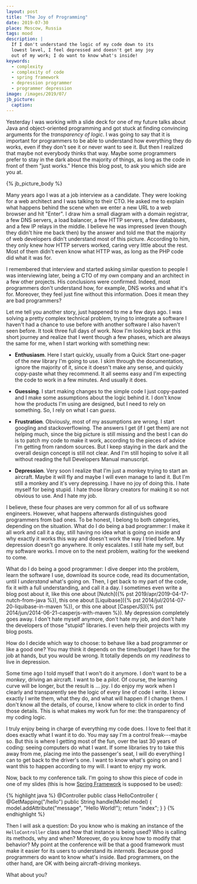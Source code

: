 ```yaml
---
layout: post
title: "The Joy of Programming"
date: 2019-07-30
place: Moscow, Russia
tags: mood
description: |
  If I don't understand the logic of my code down to its
  lowest level, I feel depressed and doesn't get any joy
  out of my work; I do want to know what's inside!
keywords:
  - complexity
  - complexity of code
  - spring framework
  - depression programmer
  - programmer depression
image: /images/2019/07/
jb_picture:
  caption:
---
```


Yesterday I was working with a slide deck for one of my future talks about
Java and object-oriented programming and got stuck at finding convincing
arguments for the _transparency of logic_. I was going to say that it is
important for programmers to be able to understand how everything they do
works, even if they don't see it or never want to see it. But then I realized
that maybe not everybody thinks that way. Maybe some programmers prefer
to stay in the dark about the majority of things,
as long as the code in front of them "just works." Hence this blog post,
to ask you which side are you at.

<!--more-->

{% jb_picture_body %}

Many years ago I was at a job interview as a candidate. They were looking for
a web architect and I was talking to their CTO. He asked me to explain what
happens behind the scene when we enter a new URL to a web browser and hit "Enter".
I draw him a small diagram with a domain registrar, a few DNS servers,
a load balancer, a few HTTP servers, a few databases, and a few IP relays in the
middle. I believe he was impressed (even though they didn't hire me back then)
by the answer and told me that the majority of web developers didn't understand
most of this picture. According to him, they only knew how HTTP servers worked,
caring very little about the rest. Most of them didn't even know what HTTP was,
as long as the PHP code did what it was for.

I remembered that interview and started asking similar question to people I was interviewing
later, being a CTO of my own company and an architect in a few other projects.
His conclusions were confirmed. Indeed, most programmers don't understand how, for example,
DNS works and what it's for. Moreover, they feel just fine without this information.
Does it mean they are bad programmers?

Let me tell you another story, just happened to me a few days ago. I was
solving a pretty complex technical problem, trying to integrate a software
I haven't had a chance to use before with another software I also haven't
seen before. It took three full days of work. Now I'm looking back at this
short journey and realize that I went though a few phases, which are always
the same for me, when I start working with something new:

  * **Enthusiasm**.
    Here I start quickly, usually from a Quick Start one-pager of the
    new library I'm going to use. I skim through the documentation, ignore
    the majority of it, since it doesn't make any sense, and quickly
    copy-paste what they recommend. It all seems easy and I'm expecting
    the code to work in a few minutes. And usually it does.

  * **Guessing**.
    I start making changes to the simple code I just copy-pasted and I make
    some assumptions about the logic behind it. I don't know how the products
    I'm using are designed, but I need to rely on something. So, I rely
    on what I can _guess_.

  * **Frustration**.
    Obviously, most of my assumptions are wrong. I start googling
    and stackoverflowing. The answers I get (if I get them) are not helping
    much, since the big picture is still missing and the best I can do
    is to patch my code to make it work, according to the pieces of advice
    I'm getting from random sources. But I keep staying in the dark
    and the overall design concept is still not clear. And I'm still hoping
    to solve it all without reading the full Developers Manual manuscript.

  * **Depression**.
    Very soon I realize that I'm just a monkey trying to start an aircraft.
    Maybe it will fly and maybe I will even manage to land it. But I'm still
    a monkey and it's very depressing. I have no joy of doing this. I hate
    myself for being stupid. I hate those library creators for making it
    so not obvious to use. And I hate my job.

I believe, these four phases are very common for all of us software engineers.
However, what happens afterwards distinguishes good programmers from bad ones. To be
honest, I belong to both categories, depending on the situation. What
do I do being a bad programmer: I make it all work and call it a day, still
having no idea what is going on inside and why exactly it works this way
and doesn't work the way I tried before. My depression doesn't go anywhere.
It only escalates. I still hate my self, but my software works. I move
on to the next problem, waiting for the weekend to come.

What do I do being a good programmer: I dive deeper into the problem,
learn the software I use, download its source code, read its documentation,
until I _understand_ what's going on. Then, I get back to my part of the code,
fix it with a full understanding, and call it a day. I sometimes even
write a blog post about it, like
this one about [Nutch]({% pst 2019/apr/2019-04-17-nutch-from-java %}),
this one about [Liquibase]({% pst 2014/jul/2014-07-20-liquibase-in-maven %}),
or this one about [CasperJS]({% pst 2014/jun/2014-06-21-casperjs-with-maven %}).
My depression completely goes away. I don't hate myself anymore, don't hate
my job, and don't hate the developers of those "stupid" libraries. I even
help their projects with my blog posts.

How do I decide which way to choose: to behave like a bad programmer
or like a good one? You may think it depends on the time/budget I have
for the job at hands, but you would be wrong. It totally depends on my
_readiness_ to live in depression.

Some time ago I told myself that I won't do it anymore. I don't want to be
a _monkey_, driving an aircraft. I want to be a _pilot_. Of course, the learning
curve will be longer, but the result is ... joy. I do enjoy my work when I clearly
and transparently see the logic of every line of code I write. I know exactly
I write them, what they do, and what will happen if I change them. I don't
know all the details, of course, I know where to click in order to find those
details. This is what makes my work fun for me: the transparency of my
coding logic.

I truly enjoy being in charge of everything my code does. I love to feel that it
does exactly what I want it to do. You may say I'm a control freak---maybe so.
But this is where I getting most of the fun, over the last 30 years of coding:
seeing computers do what I want. If some libraries try to take this away from me, placing
me into the passenger's seat, I will do everything I can to get back to the
driver's one. I want to know what's going on and I want this to happen according
to my will. I want to enjoy my work.

Now, back to my conference talk. I'm going to show this piece of code in one of my slides
(this is how [Spring Framework](https://spring.io/) is supposed to be used):

{% highlight java %}
@Controller
public class HelloController {
    @GetMapping("/hello")
    public String handle(Model model) {
        model.addAttribute("message", "Hello World!");
        return "index";
    }
}
{% endhighlight %}

Then I will ask a question: Do you know who is making an instance of the `HelloController`
class and how that instance is being used? Who is calling its methods, why
and when? Moreover, do you know how to modify that behavior? My point
at the conference will be that a good framework must make it easier for
its users to understand its _internals_. Because good programmers do want
to know what's inside. Bad programmers, on the other hand, are OK with
being aircraft-driving monkeys.

What about you?


